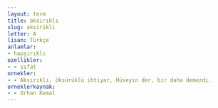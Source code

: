 ```yaml
---
layout: term
title: aksırıklı
slug: aksirikli
letter: A
lisan: Türkçe
anlamlar:
- hapşırıklı
ozellikler:
- - sıfat
ornekler:
- - Aksırıklı, öksürüklü ihtiyar, Hüseyin der, bir daha demezdi.
orneklerkaynak:
- - Orhan Kemal
---
```

